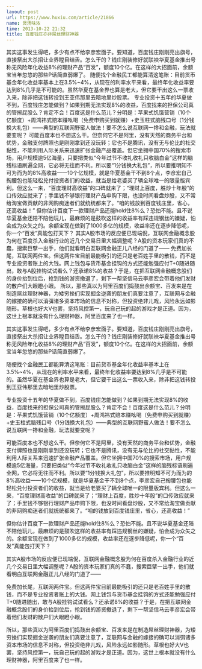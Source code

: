 ```yaml
---
layout: post
url: https://www.huxiu.com/article/21866
name: 煲汤味浓
time: 2013-10-22 21:32
title: 百度钱庄亦非屌丝理财神器
---
```

其实这事发生得吧，多少有点不给李彦宏面子。要知道，百度钱庄刚刚亮出旗号，直接祭出大杀招让业界瞠目结舌。怎么干的？钱庄刚装修好就联袂华夏基金推出号称无风险年化收益8%的理财产品“百发”，额度10个亿。在这样的大招面前，余额宝当年忽悠的那些P话简直弱爆了。 随便找个金融民工都能算清这笔账：目前货币基金年化收益率基本上在3.5%~4%，从现在的利率水平来看，最终年化收益率要达到8%几乎是不可能的。虽然华夏在基金界也算是老大，但它要干出这么一票收入来，除非把这钱转投到王亚伟那里去暗地里炒股票。 专业投资十五年的华夏做不到，百度钱庄怎能做到？如果到期无法实现8%的收益，百度找来的担保公司真的管擦屁股么？肯定不会！百度这是什么范儿？分明是：苹果式饥饿营销（10个亿额度）+周鸿祎式赔本赚吆喝（免费申购买到就赚）+史玉柱式脑残口号（1分钱换大礼包）——典型的互联网野蛮人做法！要不怎么说互联网一搀和金融，玩法就要变呢？ 可能百度本也不想这么干。但奈何它不是阿里，没有天然的商务平台和优势，金融支付牌照也是刚刚拿到还没玩转；它也不是腾讯，没有无与伦比的社交黏性，不能利用人际关系来迅速扩张金融产品覆盖。但它坐拥中国70%的搜索市场，用户规模逾5亿海量，只要把类似“今年过节不收礼收礼只收脑白金”这样的脑残标语刷遍全网，它必将无往而不利。所以要“1分钱换大礼包”，所以要推明知不可为而为的8%高收益——10个亿规模，就是华夏基金干不到8个点，李彦宏自己掏腰包也能轻松兑付投资者们的收益，就当是给老婆买了辆全球唯一的限量版宾利。但这么一来，“百度理财高收益”的口碑就来了；“理财上百度，胜炒十年股”的口传效应就来了；手里钱不够银行理财产品申购下限，也没时间看盘炒股，又不常给淘宝做贡献的非网购痴迷者们就统统都来了。“咱的钱放到百度钱庄里，省心，还高收益！” 但你估计百度下一款理财产品还能hold住8%么？恐怕不能。且不说华夏基金还陪不陪他玩儿，最麻烦的是鼓吹这样的收益率有踩违规钢丝的嫌疑，怕会成为众矢之的。余额宝现在做到了1000多亿的规模，收益率还在逐步降低呢，你一个“百发”真能包打天下？ 其实A股市场的反应便已现端倪，互联网金融概念股为何在百度杀入金融行业的近几个交易日里大幅调整呢？A股的资本玩家们真的不蠢，搜索巨擘一出手，他们就看明白互联网金融正儿八经的门道了—— 免费加长尾，互联网两件宝。但这两件宝目前最能吸引的还只是老百姓手里的散钱，而不是专业投资者账上的大钱。网上钱包与货币基金挂钩的方式还能勉强应付T+0随进随出，敢与A股挂钩试试看么？还承诺8%的收益？于是，在把互联网金融概念股们的身价抬到位后，抢到钱的游资撤退了，剩下一帮坚信马云李彦宏会带着他们发财的散户们大眼瞪小眼。 所以，那些真以为阿里百度们捣鼓出余额宝、百发来是在制造屌丝理财神器，为矮穷挫们实现掘金逆袭的朋友们真要注意了，互联网与金融的嫁接的确可以消弭诸多资本市场的信息不对称，但投资绝非儿戏，风险永远如影随形。草根也好大V也罢，坚持风控第一，玩自己玩的起的游戏才是正道。因为，这世上根本就没有什么理财神器，阿里百度来了也一样。

其实这事发生得吧，多少有点不给李彦宏面子。要知道，百度钱庄刚刚亮出旗号，直接祭出大杀招让业界瞠目结舌。怎么干的？钱庄刚装修好就联袂华夏基金推出号称无风险年化收益8%的理财产品“百发”，额度10个亿。在这样的大招面前，余额宝当年忽悠的那些P话简直弱爆了。

随便找个金融民工都能算清这笔账：目前货币基金年化收益率基本上在3.5%~4%，从现在的利率水平来看，最终年化收益率要达到8%几乎是不可能的。虽然华夏在基金界也算是老大，但它要干出这么一票收入来，除非把这钱转投到王亚伟那里去暗地里炒股票。

专业投资十五年的华夏做不到，百度钱庄怎能做到？如果到期无法实现8%的收益，百度找来的担保公司真的管擦屁股么？肯定不会！百度这是什么范儿？分明是：苹果式饥饿营销（10个亿额度）+周鸿祎式赔本赚吆喝（免费申购买到就赚）+史玉柱式脑残口号（1分钱换大礼包）——典型的互联网野蛮人做法！要不怎么说互联网一搀和金融，玩法就要变呢？

可能百度本也不想这么干。但奈何它不是阿里，没有天然的商务平台和优势，金融支付牌照也是刚刚拿到还没玩转；它也不是腾讯，没有无与伦比的社交黏性，不能利用人际关系来迅速扩张金融产品覆盖。但它坐拥中国70%的搜索市场，用户规模逾5亿海量，只要把类似“今年过节不收礼收礼只收脑白金”这样的脑残标语刷遍全网，它必将无往而不利。所以要“1分钱换大礼包”，所以要推明知不可为而为的8%高收益——10个亿规模，就是华夏基金干不到8个点，李彦宏自己掏腰包也能轻松兑付投资者们的收益，就当是给老婆买了辆全球唯一的限量版宾利。但这么一来，“百度理财高收益”的口碑就来了；“理财上百度，胜炒十年股”的口传效应就来了；手里钱不够银行理财产品申购下限，也没时间看盘炒股，又不常给淘宝做贡献的非网购痴迷者们就统统都来了。“咱的钱放到百度钱庄里，省心，还高收益！”

但你估计百度下一款理财产品还能hold住8%么？恐怕不能。且不说华夏基金还陪不陪他玩儿，最麻烦的是鼓吹这样的收益率有踩违规钢丝的嫌疑，怕会成为众矢之的。余额宝现在做到了1000多亿的规模，收益率还在逐步降低呢，你一个“百发”真能包打天下？

其实A股市场的反应便已现端倪，互联网金融概念股为何在百度杀入金融行业的近几个交易日里大幅调整呢？A股的资本玩家们真的不蠢，搜索巨擘一出手，他们就看明白互联网金融正儿八经的门道了——

免费加长尾，互联网两件宝。但这两件宝目前最能吸引的还只是老百姓手里的散钱，而不是专业投资者账上的大钱。网上钱包与货币基金挂钩的方式还能勉强应付T+0随进随出，敢与A股挂钩试试看么？还承诺8%的收益？于是，在把互联网金融概念股们的身价抬到位后，抢到钱的游资撤退了，剩下一帮坚信马云李彦宏会带着他们发财的散户们大眼瞪小眼。

所以，那些真以为阿里百度们捣鼓出余额宝、百发来是在制造屌丝理财神器，为矮穷挫们实现掘金逆袭的朋友们真要注意了，互联网与金融的嫁接的确可以消弭诸多资本市场的信息不对称，但投资绝非儿戏，风险永远如影随形。草根也好大V也罢，坚持风控第一，玩自己玩的起的游戏才是正道。因为，这世上根本就没有什么理财神器，阿里百度来了也一样。

